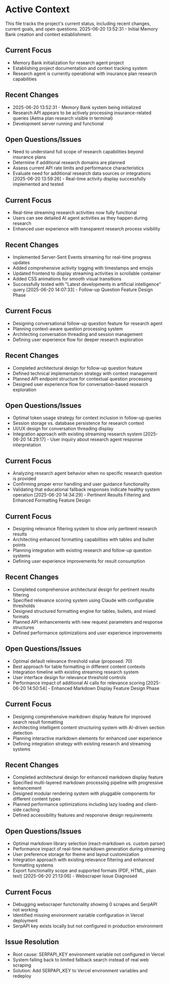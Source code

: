 # Active Context

This file tracks the project's current status, including recent changes, current goals, and open questions.
2025-06-20 13:52:31 - Initial Memory Bank creation and context establishment.

## Current Focus

* Memory Bank initialization for research agent project
* Establishing project documentation and context tracking system
* Research agent is currently operational with insurance plan research capabilities

## Recent Changes

* 2025-06-20 13:52:31 - Memory Bank system being initialized
* Research API appears to be actively processing insurance-related queries (Aetna plan research visible in terminal)
* Development server running and functional

## Open Questions/Issues

* Need to understand full scope of research capabilities beyond insurance plans
* Determine if additional research domains are planned
* Assess current API rate limits and performance characteristics
* Evaluate need for additional research data sources or integrations
[2025-06-20 13:59:26] - Real-time activity display successfully implemented and tested

## Current Focus
- Real-time streaming research activities now fully functional
- Users can see detailed AI agent activities as they happen during research
- Enhanced user experience with transparent research process visibility

## Recent Changes
- Implemented Server-Sent Events streaming for real-time progress updates
- Added comprehensive activity logging with timestamps and emojis
- Updated frontend to display streaming activities in scrollable container
- Added CSS animations for smooth visual transitions
- Successfully tested with "Latest developments in artificial intelligence" query
[2025-06-20 14:07:33] - Follow-up Question Feature Design Phase

## Current Focus
- Designing conversational follow-up question feature for research agent
- Planning context-aware question processing system
- Architecting conversation threading and session management
- Defining user experience flow for deeper research exploration

## Recent Changes
- Completed architectural design for follow-up question feature
- Defined technical implementation strategy with context management
- Planned API endpoint structure for contextual question processing
- Designed user experience flow for conversation-based research exploration

## Open Questions/Issues
- Optimal token usage strategy for context inclusion in follow-up queries
- Session storage vs. database persistence for research context
- UI/UX design for conversation threading display
- Integration approach with existing streaming research system
[2025-06-20 14:29:17] - User inquiry about research agent response interpretation

## Current Focus
- Analyzing research agent behavior when no specific research question is provided
- Confirming proper error handling and user guidance functionality
- Validating that educational fallback responses indicate healthy system operation
[2025-06-20 14:34:29] - Pertinent Results Filtering and Enhanced Formatting Feature Design

## Current Focus
- Designing relevance filtering system to show only pertinent research results
- Architecting enhanced formatting capabilities with tables and bullet points
- Planning integration with existing research and follow-up question systems
- Defining user experience improvements for result consumption

## Recent Changes
- Completed comprehensive architectural design for pertinent results filtering
- Specified relevance scoring system using Claude with configurable thresholds
- Designed structured formatting engine for tables, bullets, and mixed formats
- Planned API enhancements with new request parameters and response structures
- Defined performance optimizations and user experience improvements

## Open Questions/Issues
- Optimal default relevance threshold value (proposed: 70)
- Best approach for table formatting in different content contexts
- Integration timeline with existing streaming research system
- User interface design for relevance threshold controls
- Performance impact of additional AI calls for relevance scoring
[2025-06-20 14:50:54] - Enhanced Markdown Display Feature Design Phase

## Current Focus
- Designing comprehensive markdown display feature for improved search result formatting
- Architecting intelligent content structuring system with AI-driven section detection
- Planning interactive markdown elements for enhanced user experience
- Defining integration strategy with existing research and streaming systems

## Recent Changes
- Completed architectural design for enhanced markdown display feature
- Specified multi-layered markdown processing pipeline with progressive enhancement
- Designed modular rendering system with pluggable components for different content types
- Planned performance optimizations including lazy loading and client-side caching
- Defined accessibility features and responsive design requirements

## Open Questions/Issues
- Optimal markdown library selection (react-markdown vs. custom parser)
- Performance impact of real-time markdown generation during streaming
- User preference storage for theme and layout customization
- Integration approach with existing relevance filtering and enhanced formatting systems
- Export functionality scope and supported formats (PDF, HTML, plain text)
[2025-06-20 21:13:06] - Webscraper Issue Diagnosed

## Current Focus
- Debugging webscraper functionality showing 0 scrapes and SerpAPI not working
- Identified missing environment variable configuration in Vercel deployment
- SerpAPI key exists locally but not configured in production environment

## Issue Resolution
- Root cause: SERPAPI_KEY environment variable not configured in Vercel
- System falling back to limited fallback search instead of real web scraping
- Solution: Add SERPAPI_KEY to Vercel environment variables and redeploy